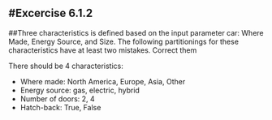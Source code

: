 #Excercise 6.1.2
---

##Three characteristics is defined based on the input parameter car: Where Made, Energy Source, and Size. The following partitionings for these characteristics have at least two mistakes. Correct them

There should be 4 characteristics:
- Where made: North America, Europe, Asia, Other
- Energy source: gas, electric, hybrid
- Number of doors: 2, 4
- Hatch-back: True, False
